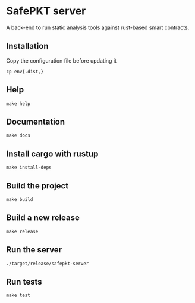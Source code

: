 # SafePKT server

A back-end to run static analysis tools against rust-based smart contracts.

## Installation

Copy the configuration file before updating it

```shell
cp env{.dist,}
```

## Help

```shell
make help
```

## Documentation

```shell
make docs
```

## Install cargo with rustup

```shell
make install-deps
```

## Build the project

```shell
make build
```

## Build a new release

```shell
make release
```

## Run the server

```shell
./target/release/safepkt-server
```

## Run tests

```shell
make test
```

